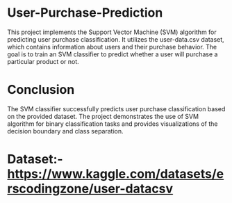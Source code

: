 # User-Purchase-Prediction
This project implements the Support Vector Machine (SVM) algorithm for predicting user purchase classification. It utilizes the user-data.csv dataset, which contains information about users and their purchase behavior. The goal is to train an SVM classifier to predict whether a user will purchase a particular product or not.
# Conclusion
The SVM classifier successfully predicts user purchase classification based on the provided dataset. The project demonstrates the use of SVM algorithm for binary classification tasks and provides visualizations of the decision boundary and class separation.
# Dataset:- https://www.kaggle.com/datasets/erscodingzone/user-datacsv

